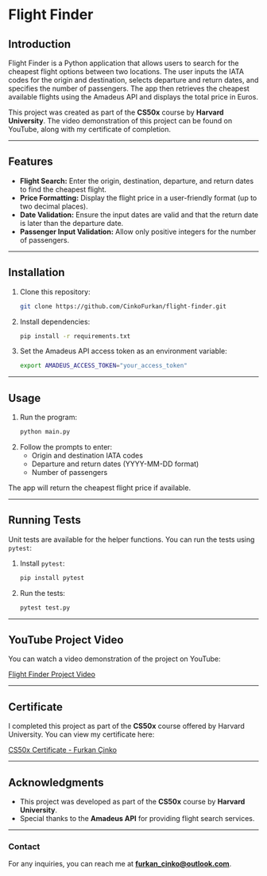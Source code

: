# Flight Finder

## Introduction

Flight Finder is a Python application that allows users to search for the cheapest flight options between two locations. The user inputs the IATA codes for the origin and destination, selects departure and return dates, and specifies the number of passengers. The app then retrieves the cheapest available flights using the Amadeus API and displays the total price in Euros.

This project was created as part of the **CS50x** course by **Harvard University**. The video demonstration of this project can be found on YouTube, along with my certificate of completion.

---

## Features

- **Flight Search:** Enter the origin, destination, departure, and return dates to find the cheapest flight.
- **Price Formatting:** Display the flight price in a user-friendly format (up to two decimal places).
- **Date Validation:** Ensure the input dates are valid and that the return date is later than the departure date.
- **Passenger Input Validation:** Allow only positive integers for the number of passengers.

---

## Installation

1. Clone this repository:
   ```bash
   git clone https://github.com/CinkoFurkan/flight-finder.git
   ```
2. Install dependencies:
   ```bash
   pip install -r requirements.txt
   ```
3. Set the Amadeus API access token as an environment variable:
   ```bash
   export AMADEUS_ACCESS_TOKEN="your_access_token"
   ```

---

## Usage

1. Run the program:
   ```bash
   python main.py
   ```
2. Follow the prompts to enter:
   - Origin and destination IATA codes
   - Departure and return dates (YYYY-MM-DD format)
   - Number of passengers

The app will return the cheapest flight price if available.

---

## Running Tests

Unit tests are available for the helper functions. You can run the tests using `pytest`:

1. Install `pytest`:
   ```bash
   pip install pytest
   ```
2. Run the tests:
   ```bash
   pytest test.py
   ```

---

## YouTube Project Video

You can watch a video demonstration of the project on YouTube:

[Flight Finder Project Video](https://youtu.be/yGnPl_PquI8?si=cIhgxES5Dpy6IgiI)

---

## Certificate

I completed this project as part of the **CS50x** course offered by Harvard University. You can view my certificate here:

[CS50x Certificate - Furkan Çinko](https://certificates.cs50.io/b41f7fef-4c80-4b90-9524-76d7f1c0569b.pdf?size=letter)

---

## Acknowledgments

- This project was developed as part of the **CS50x** course by **Harvard University**.
- Special thanks to the **Amadeus API** for providing flight search services.

---

### Contact

For any inquiries, you can reach me at **furkan_cinko@outlook.com**.

